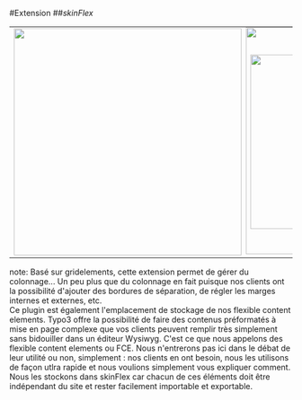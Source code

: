 <!-- .slide: data-breadcrumb="typo3,skinFlex" -->
#Extension
##*skinFlex*
<table class="reveal">
  <tr valign="middle">
    <td width="50%" style="vertical-align: middle">
      <img src="img/screen3.png" class="fragment shrink"  data-fragment-index="1" width="405" alt=""/>
    </td>
    <td width="50%" style="position: relative; vertical-align: middle"><img src="img/screen4.png" class="fragment grow"  data-fragment-index="1" width="311" alt=""/>
      <img src="img/screen5.png" class="fragment fade-in"  data-fragment-index="3" style="position: absolute; top: 0; bottom: 0; left: 0; right: 0;" width="405" alt=""/>
    </td>
  </tr>
</table>

note:
  Basé sur gridelements, cette extension permet de gérer du colonnage... Un peu plus que du colonnage en fait puisque nos clients ont la possibilité d'ajouter des bordures de séparation, de régler les marges internes et externes, etc.<br />
  Ce plugin est également l'emplacement de stockage de nos flexible content elements. Typo3 offre la possibilité de faire des contenus préformatés à mise en page complexe que vos clients peuvent remplir très simplement sans bidouiller dans un éditeur Wysiwyg. C'est ce que nous appelons des flexible content elements ou FCE. Nous n'entrerons pas ici dans le débat de leur utilité ou non, simplement : nos clients en ont besoin, nous les utilisons de façon utlra rapide et nous voulions simplement vous expliquer comment. Nous les stockons dans skinFlex car chacun de ces éléments doit être indépendant du site et rester facilement importable et exportable.
